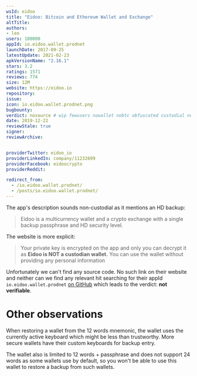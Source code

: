 ```yaml
---
wsId: eidoo
title: "Eidoo: Bitcoin and Ethereum Wallet and Exchange"
altTitle: 
authors:
- leo
users: 100000
appId: io.eidoo.wallet.prodnet
launchDate: 2017-09-25
latestUpdate: 2021-02-23
apkVersionName: "2.16.1"
stars: 3.2
ratings: 1571
reviews: 774
size: 12M
website: https://eidoo.io
repository: 
issue: 
icon: io.eidoo.wallet.prodnet.png
bugbounty: 
verdict: nosource # wip fewusers nowallet nobtc obfuscated custodial nosource nonverifiable reproducible bounty defunct
date: 2019-12-22
reviewStale: true
signer: 
reviewArchive:


providerTwitter: eidoo_io
providerLinkedIn: company/11232699
providerFacebook: eidoocrypto
providerReddit: 

redirect_from:
  - /io.eidoo.wallet.prodnet/
  - /posts/io.eidoo.wallet.prodnet/
---
```



The app's description sounds non-custodial as it mentions an HD backup:

> Eidoo is a multicurrency wallet and a crypto exchange with a single backup
passphrase and HD security level.

The website is more explicit:

> Your private key is encrypted on the app and only you can decrypt it as
**Eidoo is NOT a custodian wallet.**
You can use the wallet without providing any personal information

Unfortunately we can't find any source code. No such link on their website and
neither can we find any relevant hit searching for their appId
`io.eidoo.wallet.prodnet`
[on GitHub](https://github.com/search?q=%22io.eidoo.wallet.prodnet%22&type=Code)
which leads to the verdict: **not verifiable**.


Other observations
==================

When restoring a wallet from the 12 words mnemonic, the wallet uses the currently
active keyboard which might be less than trustworthy. More secure wallets have
their custom keyboards for backup entry.

The wallet also is limited to 12 words + passphrase and does not support 24 words
as some wallets use by default, so you won't be able to use this wallet to restore
a backup from such wallets.
